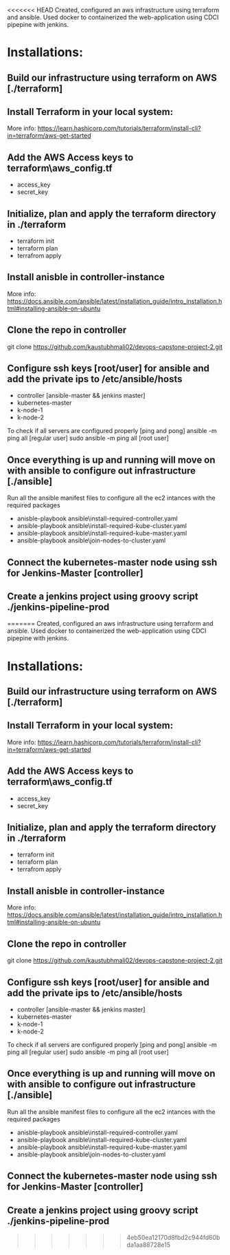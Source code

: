 <<<<<<< HEAD
Created, configured an aws infrastructure using terraform and ansible. 
Used docker to containerized the web-application using CDCI pipepine with jenkins.

# Installations: 

## Build our infrastructure using terraform on AWS [./terraform]
## Install Terraform in your local system:
More info: https://learn.hashicorp.com/tutorials/terraform/install-cli?in=terraform/aws-get-started

## Add the AWS Access keys to terraform\aws_config.tf
- access_key
- secret_key

## Initialize, plan and apply the terraform directory in ./terraform
- terraform init
- terraform plan
- terrafrom apply

## Install anisble in controller-instance
More info: https://docs.ansible.com/ansible/latest/installation_guide/intro_installation.html#installing-ansible-on-ubuntu

## Clone the repo in controller
git clone https://github.com/kaustubhmali02/devops-capstone-project-2.git

## Configure ssh keys [root/user] for ansible and add the private ips to /etc/ansible/hosts
 - controller [ansible-master && jenkins master]
 - kubernetes-master
 - k-node-1
 - k-node-2

To check if all servers are configured properly [ping and pong]
ansible -m ping all [regular user]
sudo ansible -m ping all [root user]

## Once everything is up and running will move on with ansible to configure out infrastructure [./ansible]
Run all the ansible manifest files to configure all the ec2 intances with the required packages
- anisble-playbook ansible\install-required-controller.yaml
- ansible-playbook ansible\install-required-kube-cluster.yaml
- ansible-playbook ansible\install-required-kube-master.yaml
- ansible-playbook ansible\join-nodes-to-cluster.yaml

## Connect the kubernetes-master node using ssh for Jenkins-Master [controller] 

## Create a jenkins project using groovy script ./jenkins-pipeline-prod 
=======
Created, configured an aws infrastructure using terraform and ansible. 
Used docker to containerized the web-application using CDCI pipepine with jenkins.

# Installations: 

## Build our infrastructure using terraform on AWS [./terraform]
## Install Terraform in your local system:
More info: https://learn.hashicorp.com/tutorials/terraform/install-cli?in=terraform/aws-get-started

## Add the AWS Access keys to terraform\aws_config.tf
- access_key
- secret_key

## Initialize, plan and apply the terraform directory in ./terraform
- terraform init
- terraform plan
- terrafrom apply

## Install anisble in controller-instance
More info: https://docs.ansible.com/ansible/latest/installation_guide/intro_installation.html#installing-ansible-on-ubuntu

## Clone the repo in controller
git clone https://github.com/kaustubhmali02/devops-capstone-project-2.git

## Configure ssh keys [root/user] for ansible and add the private ips to /etc/ansible/hosts
 - controller [ansible-master && jenkins master]
 - kubernetes-master
 - k-node-1
 - k-node-2

To check if all servers are configured properly [ping and pong]
ansible -m ping all [regular user]
sudo ansible -m ping all [root user]

## Once everything is up and running will move on with ansible to configure out infrastructure [./ansible]
Run all the ansible manifest files to configure all the ec2 intances with the required packages
- anisble-playbook ansible\install-required-controller.yaml
- ansible-playbook ansible\install-required-kube-cluster.yaml
- ansible-playbook ansible\install-required-kube-master.yaml
- ansible-playbook ansible\join-nodes-to-cluster.yaml

## Connect the kubernetes-master node using ssh for Jenkins-Master [controller] 

## Create a jenkins project using groovy script ./jenkins-pipeline-prod 
>>>>>>> 4eb50ea12170d8fbd2c944fd60bda1aa88728e15